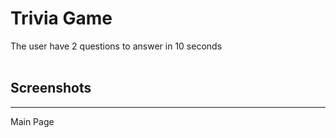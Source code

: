 # Trivia Game
The user have 2 questions to answer in 10 seconds <br><br>

##  Screenshots
 <hr> 

 Main Page